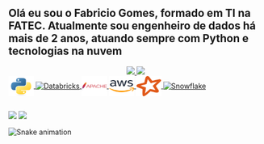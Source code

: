 ## Olá eu sou o Fabricio Gomes, formado em TI na FATEC. Atualmente sou engenheiro de dados há mais de 2 anos, atuando sempre com Python e tecnologias na nuvem 
<div align="center">
  <a href="https://github.com/fahfgomes">
  <img height="180em" src="https://github-readme-stats.vercel.app/api?username=fahfgomes&show_icons=true&theme=black&include_all_commits=true&count_private=true"/>
  <img height="180em" src="https://github-readme-stats.vercel.app/api/top-langs/?username=fahfgomes&layout=compact&langs_count=7&theme=black"/>
</div>
<div style="display: inline_block">
  <img align="center" alt="Python" height="40" width="50" src="https://raw.githubusercontent.com/devicons/devicon/master/icons/python/python-original.svg">
  <img align="center" alt="Databricks" height="40" width="50" src="https://raw.githubusercontent.com/simple-icons/simple-icons/develop/icons/databricks.svg">
  <img align="center" alt="Airflow" height="40" width="50" src="https://raw.githubusercontent.com/devicons/devicon/master/icons/apache/apache-original-wordmark.svg">
  <img align="center" alt="AWS" height="40" width="50" src="https://raw.githubusercontent.com/devicons/devicon/master/icons/amazonwebservices/amazonwebservices-original-wordmark.svg">
  <img align="center" alt="Spark" height="40" width="50" src="https://raw.githubusercontent.com/devicons/devicon/master/icons/apachespark/apachespark-original.svg">
  <img align="center" alt="Snowflake" height="40" width="50" src="https://raw.githubusercontent.com/simple-icons/simple-icons/develop/icons/snowflake.svg">
</div>
</div>

  
  ##
 
<div> 
  <a href="https://instagram.com/fahfgomes" target="_blank"><img src="https://img.shields.io/badge/-Instagram-%23E4405F?style=for-the-badge&logo=instagram&logoColor=white" target="_blank"></a>
  <a href = "mailto:fabfreitas745@gmail.com"><img src="https://img.shields.io/badge/-Gmail-%23333?style=for-the-badge&logo=gmail&logoColor=white" target="_blank"></a>
 
  ![Snake animation](https://github.com/fahfgomes/fahfgomes/blob/output/github-contribution-grid-snake.svg)
 
</div>
